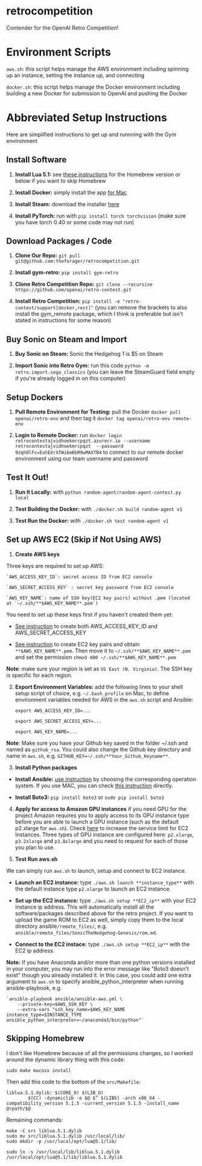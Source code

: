 # retrocompetition
Contender for the OpenAI Retro Competition!

# Environment Scripts

`aws.sh`: this script helps manage the AWS environment including spinning up an instance, setting the instance up, and connecting

`docker.sh`: this script helps manage the Docker environment including building a new Docker for submission to OpenAI and pushing the Docker

# Abbreviated Setup Instructions

Here are simplified instructions to get up and runnning with the Gym environment

## Install Software

1. **Install Lua 5.1:** see [these instructions](https://github.com/openai/retro) for the Homebrew version or below if you want to skip Homebrew

2. **Install Docker:** simply install the app [for Mac](https://www.docker.com/docker-mac)

3. **Install Steam:** download the installer [here](https://store.steampowered.com/about/)

4. **Install PyTorch:** run with `pip install torch torchvision` (make sure you have torch 0.40 or some code may not run)

## Download Packages / Code

1. **Clone Our Repo:** `git pull git@github.com:theforager/retrocompetition.git`

2. **Install gym-retro:** `pip install gym-retro`

3. **Clone Retro Competition Repo:** `git clone --recursive https://github.com/openai/retro-contest.git`

4. **Install Retro Competition:** `pip install -e "retro-contest/support[docker,rest]"` (you can remove the brackets to also install the gym_remote package, which I think is preferable but isn't stated in instructions for some reason)

## Buy Sonic on Steam and Import

1. **Buy Sonic on Steam:** Sonic the Hedgehog 1 is $5 on Steam

2. **Import Sonic into Retro Gym:** run this code `python -m retro.import.sega_classics` (you can leave the SteamGuard field empty if you're already logged in on this computer)

## Setup Dockers

1. **Pull Remote Environment for Testing:** pull the Docker `docker pull openai/retro-env` and then tag it `docker tag openai/retro-env remote-env`

2. **Login to Remote Docker:** run `docker login retrocontestajvidhoekmrcpqzt.azurecr.io --username retrocontestajvidhoekmrcpqzt  --password 9zqhOlFc=EohEXrXfWi6mKbR9wMAXTB4` to connect to our remote docker environment using our team username and password

## Test It Out!

1. **Run It Locally:** with `python random-agent/random-agent-contest.py local`

2. **Test Building the Docker:** with `./docker.sh build random-agent v1`

3. **Test Run the Docker:** with `./docker.sh test random-agent v1`

## Set up AWS EC2 (Skip if Not Using AWS)

1. **Create AWS keys** 

Three keys are required to set up AWS:

    `AWS_ACCESS_KEY_ID`: secret access ID from EC2 console

    `AWS_SECRET_ACCESS_KEY` : secret key password from EC2 console

    `AWS_KEY_NAME`: name of SSH key(EC2 key pairs) without .pem (located at `~/.ssh/**$AWS_KEY_NAME**.pem`)

You need to set up these keys first if you haven't created them yet:
    
   - [See instruction](https://docs.aws.amazon.com/general/latest/gr/managing-aws-access-keys.html) to create both AWS_ACCESS_KEY_ID and AWS_SECRET_ACCESS_KEY

   - [See instruction](https://docs.aws.amazon.com/AWSEC2/latest/UserGuide/ec2-key-pairs.html#having-ec2-create-your-key-pair) to create EC2 key pairs and obtain `**$AWS_KEY_NAME**.pem`. Then move it to `~/.ssh/**$AWS_KEY_NAME**.pem` and set the permission `chmod 400 ~/.ssh/**$AWS_KEY_NAME**.pem`

**Note**: make sure your region is set as `US East (N. Virginia)`. The SSH key is specific for each region.


2. **Export Environment Variables:** add the following lines to your shell setup script of choice, e.g. `~/.bash_profile` on Mac, to define environment variables needed for AWS in the `aws.sh` script and Ansible:

    `export AWS_ACCESS_KEY_ID=...`  

    `export AWS_SECRET_ACCESS_KEY=...` 

    `export AWS_KEY_NAME=...` 

**Note**: Make sure you have your Github key saved in the folder ~/.ssh and named as `github_rsa`. You could also change the Github key directory and name in `aws.sh`, e.g. `GITHUB_KEY=~/.ssh/**Your_Github_Keyname**`.


3. **Install Python packages**

- **Install Ansible:** [use instruction](http://docs.ansible.com/ansible/latest/installation_guide/intro_installation.html) by choosing the corresponding operation system. If you use MAC, you can check [this instruction](http://docs.ansible.com/ansible/latest/installation_guide/inEC2_ip**tro_installation.html#latest-releases-via-pip) directly.

 - **Install Boto3:** `pip install boto3` or `sudo pip install boto3`


4. **Apply for access to Amazon GPU instances** if you need GPU for the project
Amazon requires you to apply access to its GPU instance type before you are able to launch a GPU instance (such as the default p2.xlarge for `aws.sh`). Check [here](https://console.aws.amazon.com/support/) to increase the service limit for EC2 Instances. Three types of GPU instance are configured here: `p2.xlarge`, `p3.2xlarge` and `p3.8xlarge` and you need to request for each of those you plan to use.


5. **Test Run aws.sh**

We can simply run `aws.sh` to launch, setup and connect to EC2 instance.

- **Launch an EC2 instance:** type `./aws.sh launch **instance_type**` with the default instance type `p2.xlarge` to launch an EC2 instance.

- **Set up the EC2 instance:** type `./aws.sh setup **EC2_ip**`  with your EC2 instance ip address. This will automatically install all the software/packages described above for the retro project. If you want to upload the game ROM to EC2 as well, simply copy them to the local directory ansible`/remote_files/`, e.g. `ansible/remote_files/SonicTheHedgehog-Genesis/rom.md`.

- **Connect to the EC2 instace:** type `./aws.sh setup **EC2_ip**` with the EC2 ip address. 


**Note:** If you have Anaconda and/or more than one python versions installed in your computer, you may run into the error  message like "Boto3 doesn't exist" though you already installed it.  In this case, you could add one extra argument to `aws.sh` to specify ansible_python_interpreter when running ansible-playbook, e.g.

    `ansible-playbook ansible/ansible-aws.yml \
        --private-key=$AWS_SSH_KEY \
        --extra-vars "ssh_key_name=$AWS_KEY_NAME instance_type=$INSTANCE_TYPE ansible_python_interpreter=~/anaconda3/bin/python"`

## Skipping Homebrew
I don't like Homebrew because of all the permissions changes, so I worked around the dynamic library thing with this code:

```
sudo make macosx install
```

Then add this code to the bottom of the `src/Makefile`:

```
liblua.5.1.dylib: $(CORE_O) $(LIB_O)
        $(CC) -dynamiclib -o $@ $^ $(LIBS) -arch x86_64 -compatibility_version 5.1.5 -current_version 5.1.5 -install_name @rpath/$@
```

Remaining commands:

```
make -C src liblua.5.1.dylib
sudo mv src/liblua.5.1.dylib /usr/local/lib/
sudo mkdir -p /usr/local/opt/lua@5.1/lib/

sudo ln -s /usr/local/lib/liblua.5.1.dylib /usr/local/opt/lua@5.1/lib/liblua.5.1.dylib
```
